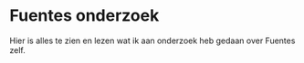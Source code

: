 # Fuentes onderzoek

Hier is alles te zien en lezen wat ik aan onderzoek heb gedaan over Fuentes zelf.

